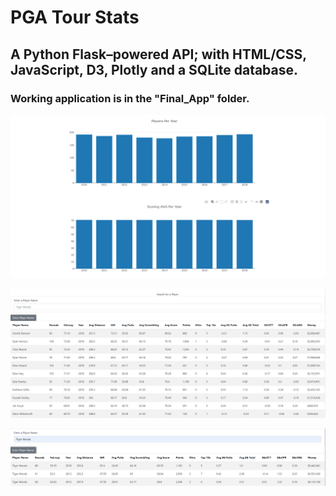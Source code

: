 # PGA Tour Stats

## A Python Flask–powered API; with HTML/CSS, JavaScript, D3, Plotly and a SQLite database.

### Working application is in the "Final_App" folder.

![pga_1](https://github.com/jacobhash570/pgatour_stats/blob/main/Images/pga_1.png)

![pga_2](https://github.com/jacobhash570/pgatour_stats/blob/main/Images/pga_2.png)

![pga_3](https://github.com/jacobhash570/pgatour_stats/blob/main/Images/pga_3.png)


